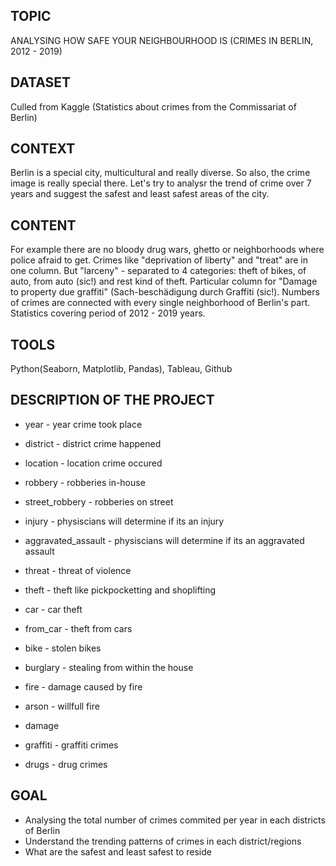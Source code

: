 ## TOPIC ##
ANALYSING HOW SAFE YOUR NEIGHBOURHOOD IS (CRIMES IN BERLIN, 2012 - 2019)

## DATASET 
Culled from Kaggle (Statistics about crimes from the Commissariat of Berlin)

## CONTEXT ##
Berlin is a special city, multicultural and really diverse. So also, the crime image is really special there. Let's try to analysr the trend of crime over 7 years and suggest the safest and least safest areas of the city.

## CONTENT ##
For example there are no bloody drug wars, ghetto or neighborhoods where police afraid to get. Crimes like "deprivation of liberty" and "treat" are in one column. But "larceny" - separated to 4 categories: theft of bikes, of auto, from auto (sic!) and rest kind of theft. 
Particular column for "Damage to property due graffiti" (Sach-beschädigung durch Graffiti (sic!). 
Numbers of crimes are connected with every single neighborhood of Berlin's part. Statistics covering period of 2012 - 2019 years.

## TOOLS ##
Python(Seaborn, Matplotlib, Pandas), Tableau, Github

## DESCRIPTION OF THE PROJECT ##
- year	- year crime took place
- district - district crime happened
- location - location crime occured


- robbery - robberies in-house
- street_robbery - robberies on street
- injury	- physiscians will determine if its an injury
- aggravated_assault	- physiscians will determine if its an aggravated assault
- threat	- threat of violence
- theft	- theft like pickpocketting and shoplifting
- car	- car theft
- from_car	- theft from cars
- bike	- stolen bikes
- burglary	- stealing from within the house
- fire	- damage caused by fire
- arson	- willfull fire
- damage 
- graffiti	- graffiti crimes
- drugs - drug crimes

## GOAL ##
- Analysing the total number of crimes commited per year in each districts of Berlin
- Understand the trending patterns of crimes in each district/regions
- What are the safest and least safest to reside

